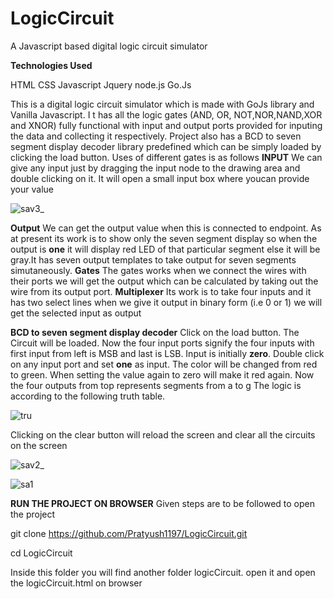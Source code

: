 # LogicCircuit
A Javascript based digital logic circuit simulator

**Technologies Used**

HTML
CSS
Javascript
Jquery
node.js
Go.Js

This is a digital logic circuit simulator which is made with GoJs library and Vanilla Javascript. I t has all the logic gates (AND, OR, NOT,NOR,NAND,XOR and XNOR) fully functional with input and output ports provided for inputing the data and collecting it respectively.
 Project also has a BCD to seven segment display decoder library predefined which can be simply loaded by clicking the load button.
Uses of different gates is as follows
**INPUT** We can give any input just by dragging the input node to the drawing area and double clicking on it. It will open a small input box where youcan provide your value



![sav3_](https://user-images.githubusercontent.com/32239181/59966073-56496780-9534-11e9-896f-bf71886c1592.png)



**Output** We can get the output value when this is connected to endpoint. As at present its work is to show only the seven segment display so when the output is **one** it will display red LED of that particular segment  else it will be gray.It has seven output templates to take output for seven segments simutaneously.
**Gates** The gates works when we connect the wires with their ports we will get the output which can be calculated by taking out the wire from its output port.
**Multiplexer** Its work is to take four inputs and it has two select lines when we give it output in binary form (i.e 0 or 1) we will get the selected input as output


**BCD to seven segment display decoder**
Click on the load button. The Circuit will be loaded. Now the four input ports signify the four inputs with first input from left is MSB and last is LSB. Input is initially **zero**. Double click on any input port and set **one** as input. The color will be changed from red to green. When setting the value again to zero will make it red again. Now the four outputs from top represents segments from a to g
The logic is according to the following truth table.


![tru](https://user-images.githubusercontent.com/32239181/59966241-ed172380-9536-11e9-824b-4e70ef823d00.PNG)



Clicking on the clear button will reload the screen and clear all the circuits on the screen



![sav2_](https://user-images.githubusercontent.com/32239181/59966229-d96bbd00-9536-11e9-87cc-c9f7a7e6afe5.png)



![sa1](https://user-images.githubusercontent.com/32239181/59966203-695d3700-9536-11e9-8bf5-0affbef75568.png)

**RUN THE PROJECT ON BROWSER**
Given steps are to be followed to open the project

git clone https://github.com/Pratyush1197/LogicCircuit.git

cd LogicCircuit

Inside this folder you will find another folder logicCircuit. open it and open the logicCircuit.html on browser


